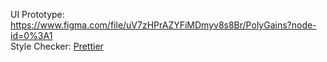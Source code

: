 UI Prototype: https://www.figma.com/file/uV7zHPrAZYFiMDmyv8s8Br/PolyGains?node-id=0%3A1  
Style Checker: [Prettier](https://prettier.io/)
